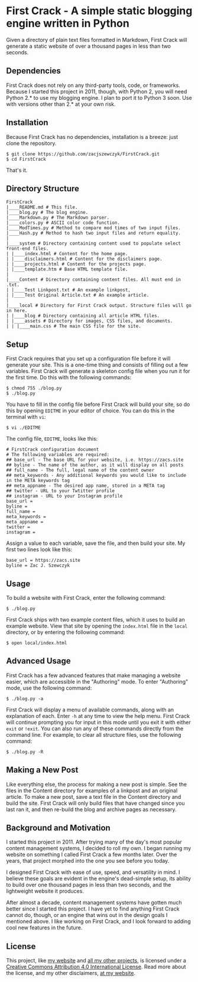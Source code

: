 First Crack - A simple static blogging engine written in Python
===============================================================

Given a directory of plain text files formatted in Markdown, First Crack will generate a static website of over a thousand pages in less than two seconds.

## Dependencies

First Crack does not rely on any third-party tools, code, or frameworks. Because I started this project in 2011, though, with Python 2, you will need Python 2.\* to use my blogging engine. I plan to port it to Python 3 soon. Use with versions other than 2.\* at your own risk.

## Installation

Because First Crack has no dependencies, installation is a breeze: just clone the repository.

```
$ git clone https://github.com/zacjszewczyk/FirstCrack.git
$ cd FirstCrack
```

That's it.

## Directory Structure

```
FirstCrack
|____README.md # This file.
|____blog.py # The blog engine.
|____Markdown.py # The Markdown parser.
|____colors.py # ASCII color code function.
|____ModTimes.py # Method to compare mod times of two input files.
|____Hash.py # Method to hash two input files and return equality.
|
|____system # Directory containing content used to populate select front-end files.
| |____index.html # Content for the home page.
| |____disclaimers.html # Content for the disclaimers page.
| |____projects.html # Content for the projects page.
| |____template.htm # Base HTML template file.
|
|____Content # Directory containing content files. All must end in .txt.
| |____Test Linkpost.txt # An example linkpost,
| |____Test Original Article.txt # An example article.
|
|____local # Directory for First Crack output. Structure files will go in here.
| |____blog # Directory containing all article HTML files.
| |____assets # Directory for images, CSS files, and documents.
| | |____main.css # The main CSS file for the site.
```

## Setup

First Crack requires that you set up a configuration file before it will generate your site. This is a one-time thing and consists of filling out a few variables. First Crack will generate a skeleton config file when you run it for the first time. Do this with the following commands:

```
$ chmod 755 ./blog.py
$ ./blog.py
```

You have to fill in the config file before First Crack will build your site, so do this by opening `EDITME` in your editor of choice. You can do this in the terminal with `vi`:

```
$ vi ./EDITME
```

The config file, `EDITME`, looks like this:

```
# FirstCrack configuration document
# The following variables are required:
## base_url - The base URL for your website, i.e. https://zacs.site
## byline - The name of the author, as it will display on all posts
## full_name - The full, legal name of the content owner
## meta_keywords - Any additional keywords you would like to include in the META keywords tag
## meta_appname - The desired app name, stored in a META tag
## twitter - URL to your Twtitter profile
## instagram - URL to your Instagram profile
base_url = 
byline = 
full_name = 
meta_keywords = 
meta_appname = 
twitter = 
instagram = 
```

Assign a value to each variable, save the file, and then build your site. My first two lines look like this:

```
base_url = https://zacs.site
byline = Zac J. Szewczyk
```

## Usage

To build a website with First Crack, enter the following command:

```
$ ./blog.py
```

First Crack ships with two example content files, which it uses to build an example website. View that site by opening the `index.html` file in the `local` directory, or by entering the following command:

```
$ open local/index.html
```

## Advanced Usage

First Crack has a few advanced features that make managing a website easier, which are accessible in the "Authoring" mode. To enter "Authoring" mode, use the following command:

```
$ ./blog.py -a
```

First Crack will display a menu of available commands, along with an explanation of each. Enter `-h` at any time to view the help menu. First Crack will continue prompting you for input in this mode until you exit it with either `exit` or `!exit`. You can also run any of these commands directly from the command line. For example, to clear all structure files, use the following command:

```
$ ./blog.py -R
```

## Making a New Post

Like everything else, the process for making a new post is simple. See the files in the Content directory for examples of a linkpost and an original article. To make a new post, save a text file in the Content directory and build the site. First Crack will only build files that have changed since you last ran it, and then re-build the blog and archive pages as necessary. 

## Background and Motivation

I started this project in 2011. After trying many of the day's most popular content management systems, I decided to roll my own. I began running my website on something I called First Crack a few months later. Over the years, that project morphed into the one you see before you today.

I designed First Crack with ease of use, speed, and versatility in mind. I believe these goals are evident in the engine's dead-simple setup, its ability to build over one thousand pages in less than two seconds, and the lightweight website it produces.

After almost a decade, content management systems have gotten much better since I started this project. I have yet to find anything First Crack cannot do, though, or an engine that wins out in the design goals I mentioned above. I like working on First Crack, and I look forward to adding cool new features in the future.

## License

This project, like [my website](https://zacs.site/) and [all my other projects](https://zacs.site/projects.html), is licensed under a [Creative Commons Attribution 4.0 International License](http://creativecommons.org/licenses/by/4.0/). Read more about the license, and my other disclaimers, [at my website](https://zacs.site/disclaimers.html).